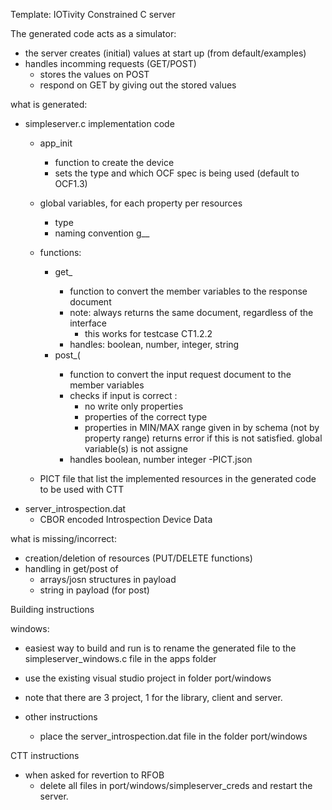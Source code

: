 Template: IOTivity Constrained C server


The generated code acts as a simulator:
- the server creates (initial) values at start up (from default/examples)
- handles incomming requests (GET/POST)
    - stores the values on POST
    - respond on GET by giving out the stored values

what is generated:
- simpleserver.c implementation code
    - app_init
        - function to create the device
        - sets the type and which OCF spec is being used (default to OCF1.3)
    - global variables, for each property per resources
        - type 
        - naming convention g_<resource>_<propertyname>
        
    - functions:
        - get_<resource> 
            - function to convert the  member variables to the response document
            - note: always returns the same document, regardless of the interface
                - this works for testcase CT1.2.2
            - handles: boolean, number, integer, string
        - post_<resource>(
            - function to convert the input request document to the member variables
            - checks if input is correct :
                - no write only properties
                - properties of the correct type
                - properties in MIN/MAX range given in by schema (not by property range)
               returns error if this is not satisfied.
               global variable(s) is not assigne
            - handles boolean, number integer
-PICT.json
    - PICT file that list the implemented resources in the generated code
      to be used with CTT
- server_introspection.dat
    - CBOR encoded Introspection Device Data
      
      
            
what is missing/incorrect:
- creation/deletion of resources (PUT/DELETE functions)
- handling in get/post of
    - arrays/josn structures in payload
    - string in payload (for post)


Building instructions

windows:
- easiest way to build and run is to rename the generated file to the simpleserver_windows.c file in the apps folder 
- use the existing visual studio project in folder port/windows
- note that there are 3 project, 1 for the library, client and server.

- other instructions
    - place the server_introspection.dat file in the folder port/windows
    
CTT instructions
- when asked for revertion to RFOB
  - delete all files in port/windows/simpleserver_creds and restart the server.
    




